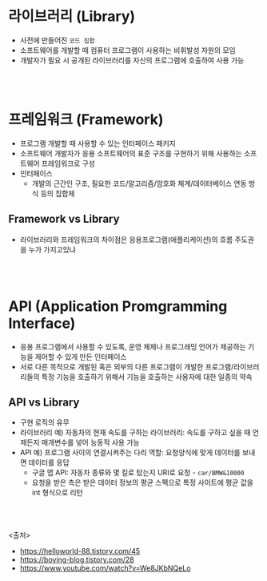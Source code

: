 # 라이브러리 (Library)
- 사전에 만들어진 `코드 집합`
- 소프트웨어를 개발할 때 컴퓨터 프로그램이 사용하는 비휘발성 자원의 모임
- 개발자가 필요 시 공개된 라이브러리를 자신의 프로그램에 호출하여 사용 가능


<br><br>

# 프레임워크 (Framework)
- 프로그램 개발할 때 사용할 수 있는 인터페이스 패키지
- 소프트웨어 개발자가 응용 소프트웨어의 표준 구조를 구현하기 위해 사용하는 소프트웨어 프레임워크로 구성
- 인터페이스
  - 개발의 근간인 구조, 필요한 코드/알고리즘/암호화 체계/데이터베이스 연동 방식 등의 집합체

## Framework vs Library
- 라이브러리와 프레임워크의 차이점은 응용프로그램(애플리케이션)의 흐름 주도권을 누가 가지고있냐
 
<br><br>

# API (Application Promgramming Interface)
- 응용 프로그램에서 사용할 수 있도록, 운영 체제나 프로그래밍 언어가 제공하는 기능을 제어할 수 있게 만든 인터페이스
- 서로 다른 목적으로 개발된 혹은 외부의 다른 프로그램이 개발한 프로그램/라이브러리들의 특정 기능을 호출하기 위해서 기능을 호출하는 사용자에 대한 일종의 약속 

## API vs Library
- 구현 로직의 유무
- 라이브러리 예) 자동차의 현재 속도를 구하는 라이브러리: 속도를 구하고 싶을 때 언제든지 매개변수를 넣어 능동적 사용 가능
- API 예) 프로그램 사이의 연결시켜주는 다리 역할: 요청양식에 맞게 데이터를 보내면 데이터를 응답
  - 구글 맵 API: 자동차 종류와 몇 킬로 탔는지 URI로 요청 - `car/BMW&10000`
  - 요청을 받은 측은 받은 데이터 정보의 평균 스펙으로 특정 사이트에 평균 값을 int 형식으로 리턴   


<br><br><br>
<출처>
- https://helloworld-88.tistory.com/45
- https://boying-blog.tistory.com/28
- https://www.youtube.com/watch?v=We8JKbNQeLo
